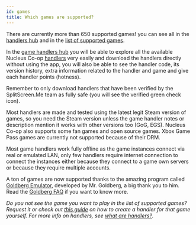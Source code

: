 ```yaml
---
id: games
title: Which games are supported?
---
```


There are currently more than 650 supported games! you can see all in the [handlers hub](https://hub.splitscreen.me/) and in the [list of supported games](https://www.reddit.com/r/nucleuscoop/comments/opu0eg/list_of_nucleus_coop_supported_games/). 

In the [game handlers hub](https://hub.splitscreen.me/) you will be able to explore all the available Nucleus Co-op [handlers](/docs/handlers) very easily and download the handlers directly without using the app, you will also be able to see the handler code, its version history, extra information related to the handler and game and give each handler points (hotness).

Remember to only download handlers that have been verified by the SplitScreen.Me team as fully safe (you will see the verified green check icon).

Most handlers are made and tested using the latest legit Steam version of games, so you need the Steam version unless the game handler notes or description mention it works with other versions too (GoG, EGS). Nucleus Co-op also supports some fan games and open source games. Xbox Game Pass games are currently not supported because of their DRM.

Most game handlers work fully offline as the game instances connect via real or emulated LAN, only few handlers require internet connection to connect the instances either because they connect to a game own servers or because they require multiple accounts.

A ton of games are now supported thanks to the amazing program called [Goldberg Emulator](https://gitlab.com/Mr_Goldberg/goldberg_emulator), developed by Mr. Goldberg, a big thank you to him. Read the [Goldberg FAQ](https://gitlab.com/Mr_Goldberg/goldberg_emulator/-/blob/master/README.md) if you want to know more.

*Do you not see the game you want to play in the list of supported games? Request it or check out [this guide](/docs/create-handlers) on how to create a handler for that game yourself. For more info on handlers, see [what are handlers?](/docs/handlers).*
